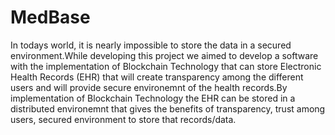 # MedBase
In todays world, it is nearly impossible to store the data in a secured environment.While developing this project we aimed to develop a software with the implementation of Blockchain Technology that can store Electronic Health Records (EHR) that will create transparency among the different users and will provide secure environemnt of the health records.By implementation of Blockchain Technology the EHR can be stored in a distributed environemnt that gives the benefits of transparency, trust among users, secured environment to store that records/data.  
